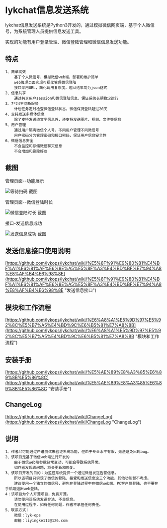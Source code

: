 # lykchat信息发送系统
lykchat信息发送系统是Python3开发的，通过模拟微信网页端，基于个人微信号，为系统管理人员提供信息发送工具。

实现的功能有用户登录管理、微信登陆管理和微信信息发送功能。


## 特点

	1、简单高效
		基于个人微信号，模拟微信web端，部署和维护简单
		web管理页面实现可视化管理微信登陆
		接口采用URL，简化调用复杂度，返回结果均为json格式
	2、信息共享 
		通过共享用户session和微信登陆信息，保证系统长期稳定运行 
	3、7*24不间断服务
		计划任务定时检查微信登陆状态，微信保持登陆超过20天
	4、支持发送多媒体信息
		除了支持发送纯文字信息外，还支持发送图片、视频、文件等信息
	5、用户管理
		通过用户隔离微信个人号，不同用户管理不同微信号
		用户密码分为管理密码和接口密码，保证用户信息安全性
	6、微信信息安全
		不会监控和存储微信聊天信息
		不会增加和删除好友


## 截图

管理页面--功能展示

![等待扫码 截图](https://raw.githubusercontent.com/lykops/lykchat/master/doc/web页面--功能说明.jpg)


管理页面--微信登陆时长

![微信登陆时长 截图](https://raw.githubusercontent.com/lykops/lykchat/V2.1.0/doc/微信登陆时间超过1天.jpg)
 
接口-发送信息成功

![发送信息成功 截图](https://raw.githubusercontent.com/lykops/lykchat/master/doc/接口-发送信息成功.jpg)
 
	
## 发送信息接口使用说明
[https://github.com/lykops/lykchat/wiki/%E5%8F%91%E9%80%81%E4%BF%A1%E6%81%AF%E6%8E%A5%E5%8F%A3%E4%BD%BF%E7%94%A8%E8%AF%B4%E6%98%8E](https://github.com/lykops/lykchat/wiki/%E5%8F%91%E9%80%81%E4%BF%A1%E6%81%AF%E6%8E%A5%E5%8F%A3%E4%BD%BF%E7%94%A8%E8%AF%B4%E6%98%8E "发送信息接口")

## 模块和工作流程
[https://github.com/lykops/lykchat/wiki/%E6%A8%A1%E5%9D%97%E5%92%8C%E5%B7%A5%E4%BD%9C%E6%B5%81%E7%A8%8B](https://github.com/lykops/lykchat/wiki/%E6%A8%A1%E5%9D%97%E5%92%8C%E5%B7%A5%E4%BD%9C%E6%B5%81%E7%A8%8B "模块和工作流程")

## 安装手册
[https://github.com/lykops/lykchat/wiki/%E5%AE%89%E8%A3%85%E6%89%8B%E5%86%8C](https://github.com/lykops/lykchat/wiki/%E5%AE%89%E8%A3%85%E6%89%8B%E5%86%8C "安装手册")

## ChangeLog
[https://github.com/lykops/lykchat/wiki/ChangeLog](https://github.com/lykops/lykchat/wiki/ChangeLog "ChangeLog")
 
## 说明

	1、作者尽可能通过严谨测试来验证系统功能，但由于专业水平有限，无法避免出现bug。
	2、该项目是基于微信web端进行开发的
		由于微信web端参数经常变动，可能会导致系统异常。
		如作者发现该问题，将会更新和修复。
	3、该项目开发的目的：为监控系统提供一个通过微信发送告警信息。
		所以该项目只实现了微信的登陆、接受和发送信息这三个功能，其他功能暂不考虑。
		建议使用一个独立的微信号，避免在登陆过程中在微信web端、PC客户端登陆，也不要在手机端退出web登陆。
	4：该项目为个人开源项目，免费开源。
		请勿使用该系统发送非法、不良信息。
		在使用过程中，如有任何问题，作者不承担任何责任。
	5、联系方式：		
		微信：lyk-ops
		邮箱：liyingke112@126.com	


